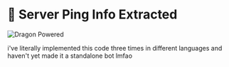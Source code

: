 # 🎯 Server Ping Info Extracted

![Dragon Powered](https://img.shields.io/badge/%F0%9F%90%89-dragon%20powered-brightgreen)

i've literally implemented this code three times in different languages and haven't yet made it a standalone bot lmfao

